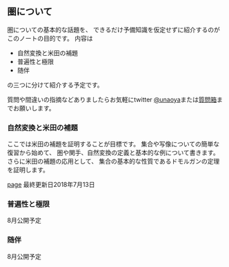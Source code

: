 ## 圏について

圏についての基本的な話題を、
できるだけ予備知識を仮定せずに紹介するのがこのノートの目的です。
内容は

- 自然変換と米田の補題
- 普遍性と極限
- 随伴

の三つに分けて紹介する予定です。

質問や間違いの指摘などありましたらお気軽にtwitter [@unaoya](https://twitter.com/unaoya)または[質問箱](https://peing.net/ja/unaoya)までお願いします。

### 自然変換と米田の補題

ここでは米田の補題を証明することが目標です。
集合や写像についての簡単な復習から始めて、
圏や関手、自然変換の定義と基本的な例について書きます。
さらに米田の補題の応用として、
集合の基本的な性質であるドモルガンの定理を証明します。

[page](yoneda.md)
最終更新日2018年7月13日

### 普遍性と極限
8月公開予定

### 随伴
8月公開予定

